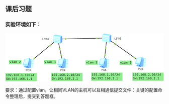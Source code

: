 ## 课后习题

### 实验环境如下：

![图片1](images/图片1.png)

 

要求：通过配置vlan，让相同VLAN的主机可以互相通信提交文件：关键的配置命令整理后，提交到答题框。

```shell

```



